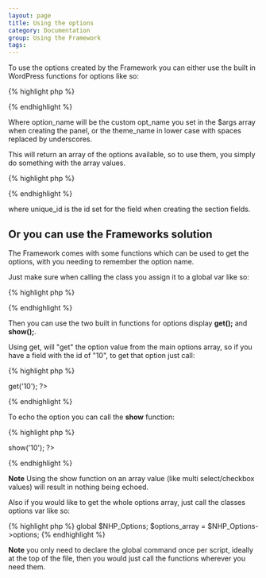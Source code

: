 ```yaml
---
layout: page
title: Using the options
category: Documentation
group: Using the Framework
tags:
---
```


To use the options created by the Framework you can either use the built in WordPress functions for options like so:

{% highlight php %}
<?php
$options = get_option('option_name');
?>
{% endhighlight %}

Where option_name will be the custom opt_name you set in the $args array when creating the panel, or the theme_name in lower case with spaces replaced by underscores.

This will return an array of the options available, so to use them, you simply do something with the array values.

{% highlight php %}
<?php
echo $options['unique_id'];
?>
{% endhighlight %}

where unique_id is the id set for the field when creating the section fields.


## Or you can use the Frameworks solution

The Framework comes with some functions which can be used to get the options, with you needing to remember the option name.

Just make sure when calling the class you assign it to a global var like so:

{% highlight php %}
<?php
global $NHP_Options;
$NHP_Options = new NHP_Options($sections, $args);
?>
{% endhighlight %}

Then you can use the two built in functions for options display **get();** and **show();**.

Using get, will "get" the option value from the main options array, so if you have a field with the id of "10", to get that option just call:

{% highlight php %}
<?php
global $NHP_Options;
$option_val = $NHP_Options->get('10');
?>
{% endhighlight %}

To echo the option you can call the **show** function:

{% highlight php %}
<?php
global $NHP_Options;
$NHP_Options->show('10');
?>
{% endhighlight %}

**Note** Using the show function on an array value (like multi select/checkbox values) will result in nothing being echoed.


Also if you would like to get the whole options array, just call the classes options var like so:

{% highlight php %}
global $NHP_Options;
$options_array = $NHP_Options->options;
{% endhighlight %}

**Note** you only need to declare the global command once per script, ideally at the top of the file, then you would just call the functions wherever you need them.